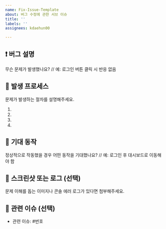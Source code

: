 ```yaml
---
name: Fix-Issue-Template
about: 버그 수정에 관한 서브 이슈
title: ''
labels: ''
assignees: kdaehun00

---
```


## ❗ 버그 설명
무슨 문제가 발생했나요?
// 예: 로그인 버튼 클릭 시 반응 없음


## 🔢 발생 프로세스
문제가 발생하는 절차를 설명해주세요.

1. 
2. 
3. 
4. 

## 🧾 기대 동작
정상적으로 작동했을 경우 어떤 동작을 기대했나요?
// 예: 로그인 후 대시보드로 이동해야 함


## 📸 스크린샷 또는 로그 (선택)
문제 이해를 돕는 이미지나 콘솔 에러 로그가 있다면 첨부해주세요.


## 🔗 관련 이슈 (선택)
- 관련 이슈: #번호
